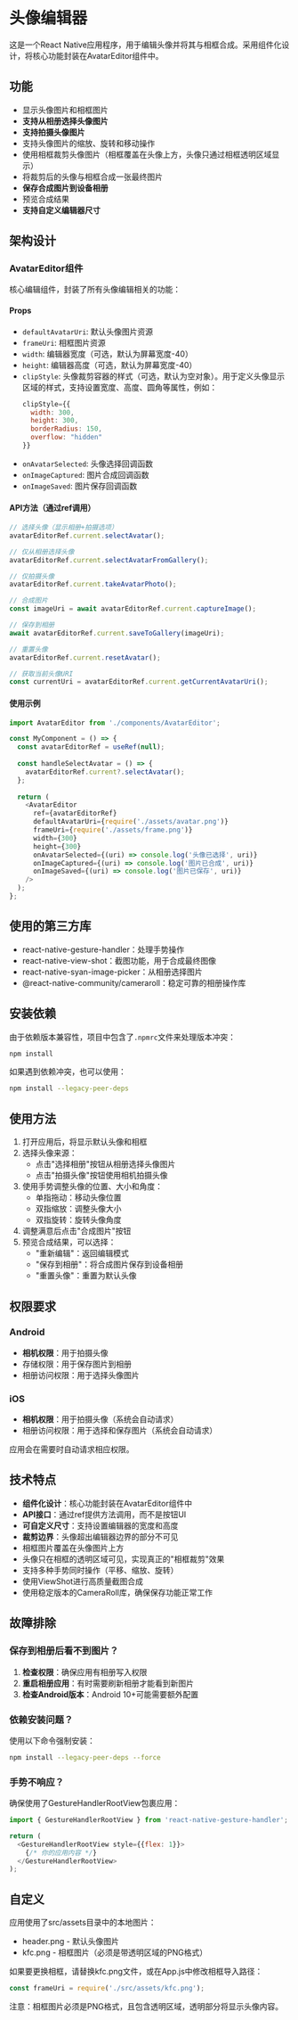 # 头像编辑器

这是一个React Native应用程序，用于编辑头像并将其与相框合成。采用组件化设计，将核心功能封装在AvatarEditor组件中。

## 功能

- 显示头像图片和相框图片
- **支持从相册选择头像图片**
- **支持拍摄头像图片**
- 支持头像图片的缩放、旋转和移动操作
- 使用相框裁剪头像图片（相框覆盖在头像上方，头像只通过相框透明区域显示）
- 将裁剪后的头像与相框合成一张最终图片
- **保存合成图片到设备相册**
- 预览合成结果
- **支持自定义编辑器尺寸**

## 架构设计

### AvatarEditor组件

核心编辑组件，封装了所有头像编辑相关的功能：

#### Props
- `defaultAvatarUri`: 默认头像图片资源
- `frameUri`: 相框图片资源
- `width`: 编辑器宽度（可选，默认为屏幕宽度-40）
- `height`: 编辑器高度（可选，默认为屏幕宽度-40）
- `clipStyle`: 头像裁剪容器的样式（可选，默认为空对象）。用于定义头像显示区域的样式，支持设置宽度、高度、圆角等属性，例如：
  ```javascript
  clipStyle={{
    width: 300,
    height: 300,
    borderRadius: 150,
    overflow: "hidden"
  }}
  ```
- `onAvatarSelected`: 头像选择回调函数
- `onImageCaptured`: 图片合成回调函数
- `onImageSaved`: 图片保存回调函数

#### API方法（通过ref调用）
```javascript
// 选择头像（显示相册+拍摄选项）
avatarEditorRef.current.selectAvatar();

// 仅从相册选择头像
avatarEditorRef.current.selectAvatarFromGallery();

// 仅拍摄头像
avatarEditorRef.current.takeAvatarPhoto();

// 合成图片
const imageUri = await avatarEditorRef.current.captureImage();

// 保存到相册
await avatarEditorRef.current.saveToGallery(imageUri);

// 重置头像
avatarEditorRef.current.resetAvatar();

// 获取当前头像URI
const currentUri = avatarEditorRef.current.getCurrentAvatarUri();
```

#### 使用示例
```javascript
import AvatarEditor from './components/AvatarEditor';

const MyComponent = () => {
  const avatarEditorRef = useRef(null);
  
  const handleSelectAvatar = () => {
    avatarEditorRef.current?.selectAvatar();
  };
  
  return (
    <AvatarEditor 
      ref={avatarEditorRef}
      defaultAvatarUri={require('./assets/avatar.png')}
      frameUri={require('./assets/frame.png')}
      width={300}
      height={300}
      onAvatarSelected={(uri) => console.log('头像已选择', uri)}
      onImageCaptured={(uri) => console.log('图片已合成', uri)}
      onImageSaved={(uri) => console.log('图片已保存', uri)}
    />
  );
};
```

## 使用的第三方库

- react-native-gesture-handler：处理手势操作
- react-native-view-shot：截图功能，用于合成最终图像
- react-native-syan-image-picker：从相册选择图片
- @react-native-community/cameraroll：稳定可靠的相册操作库

## 安装依赖

由于依赖版本兼容性，项目中包含了`.npmrc`文件来处理版本冲突：

```bash
npm install
```

如果遇到依赖冲突，也可以使用：
```bash
npm install --legacy-peer-deps
```

## 使用方法

1. 打开应用后，将显示默认头像和相框
2. 选择头像来源：
   - 点击"选择相册"按钮从相册选择头像图片
   - 点击"拍摄头像"按钮使用相机拍摄头像
3. 使用手势调整头像的位置、大小和角度：
   - 单指拖动：移动头像位置
   - 双指缩放：调整头像大小
   - 双指旋转：旋转头像角度
4. 调整满意后点击"合成图片"按钮
5. 预览合成结果，可以选择：
   - "重新编辑"：返回编辑模式
   - "保存到相册"：将合成图片保存到设备相册
   - "重置头像"：重置为默认头像

## 权限要求

### Android
- **相机权限**：用于拍摄头像
- 存储权限：用于保存图片到相册
- 相册访问权限：用于选择头像图片

### iOS  
- **相机权限**：用于拍摄头像（系统会自动请求）
- 相册访问权限：用于选择和保存图片（系统会自动请求）

应用会在需要时自动请求相应权限。

## 技术特点

- **组件化设计**：核心功能封装在AvatarEditor组件中
- **API接口**：通过ref提供方法调用，而不是按钮UI
- **可自定义尺寸**：支持设置编辑器的宽度和高度
- **裁剪边界**：头像超出编辑器边界的部分不可见
- 相框图片覆盖在头像图片上方
- 头像只在相框的透明区域可见，实现真正的"相框裁剪"效果
- 支持多种手势同时操作（平移、缩放、旋转）
- 使用ViewShot进行高质量截图合成
- 使用稳定版本的CameraRoll库，确保保存功能正常工作

## 故障排除

### 保存到相册后看不到图片？

1. **检查权限**：确保应用有相册写入权限
2. **重启相册应用**：有时需要刷新相册才能看到新图片
3. **检查Android版本**：Android 10+可能需要额外配置

### 依赖安装问题？

使用以下命令强制安装：
```bash
npm install --legacy-peer-deps --force
```

### 手势不响应？

确保使用了GestureHandlerRootView包裹应用：
```javascript
import { GestureHandlerRootView } from 'react-native-gesture-handler';

return (
  <GestureHandlerRootView style={{flex: 1}}>
    {/* 你的应用内容 */}
  </GestureHandlerRootView>
);
```

## 自定义

应用使用了src/assets目录中的本地图片：
- header.png - 默认头像图片
- kfc.png - 相框图片（必须是带透明区域的PNG格式）

如果要更换相框，请替换kfc.png文件，或在App.js中修改相框导入路径：

```javascript
const frameUri = require('./src/assets/kfc.png');
```

注意：相框图片必须是PNG格式，且包含透明区域，透明部分将显示头像内容。 